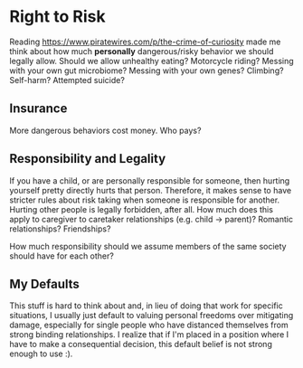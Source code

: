 # Right to Risk

Reading https://www.piratewires.com/p/the-crime-of-curiosity made me think
about how much **personally** dangerous/risky behavior we should legally allow.
Should we allow unhealthy eating? Motorcycle riding? Messing with your own gut
microbiome? Messing with your own genes? Climbing? Self-harm? Attempted
suicide?

## Insurance

More dangerous behaviors cost money. Who pays?

## Responsibility and Legality

If you have a child, or are personally responsible for someone, then hurting
yourself pretty directly hurts that person. Therefore, it makes sense to have
stricter rules about risk taking when someone is responsible for another.
Hurting other people is legally forbidden, after all. How much does this apply
to caregiver to caretaker relationships (e.g. child -> parent)? Romantic relationships? Friendships?

How much responsibility should we assume members of the same society should
have for each other?

## My Defaults

This stuff is hard to think about and, in lieu of doing that work for specific
situations, I usually just default to valuing personal freedoms over mitigating
damage, especially for single people who have distanced themselves from strong
binding relationships. I realize that if I'm placed in a position where I have
to make a consequential decision, this default belief is not strong enough to
use :).

